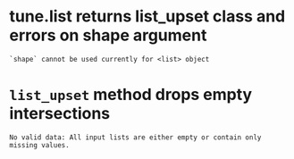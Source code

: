 # tune.list returns list_upset class and errors on shape argument

    `shape` cannot be used currently for <list> object

# `list_upset` method drops empty intersections

    No valid data: All input lists are either empty or contain only missing values.

